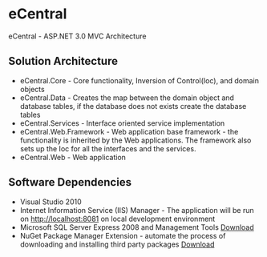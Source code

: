 eCentral
=============

eCentral - ASP.NET 3.0 MVC Architecture

Solution Architecture 
---------------------

- eCentral.Core - Core functionality, Inversion of Control(Ioc),  and domain objects
- eCentral.Data - Creates the map between the domain object and database tables, if the database does not exists create the database tables
- eCentral.Services - Interface oriented service implementation
- eCentral.Web.Framework - Web application base framework - the functionality is inherited by the Web applications. The framework also sets up the Ioc for all the interfaces and the services. 
- eCentral.Web - Web application

Software Dependencies 
---------------------
- Visual Studio 2010
- Internet Information Service (IIS) Manager - The application will be run on [http://localhost:8081](http://localhost:8081/) on local development environment
- Microsoft SQL Server Express 2008 and Management Tools [Download](http://www.microsoft.com/en-us/download/details.aspx?id=23650)
- NuGet Package Manager Extension - automate the process of downloading and installing third party packages [Download](http://visualstudiogallery.msdn.microsoft.com/27077b70-9dad-4c64-adcf-c7cf6bc9970c/)
